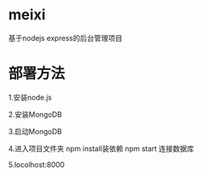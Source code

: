 # meixi
基于nodejs express的后台管理项目

# 部署方法

 1.安装node.js

 2.安装MongoDB 

 3.启动MongoDB

 4.进入项目文件夹 npm install装依赖 npm start 连接数据库
 
 5.locolhost:8000
